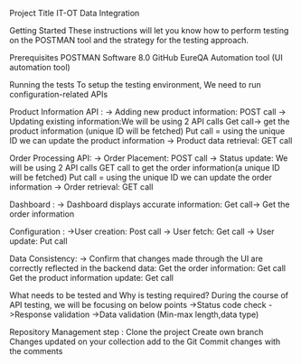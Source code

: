 Project Title
IT-OT Data Integration

Getting Started
These instructions will let you know how to perform testing on the POSTMAN tool and the strategy for the testing approach. 

Prerequisites
POSTMAN Software 8.0 
GitHub
EureQA Automation tool (UI automation tool)

Running the tests
To setup the testing environment, We need to run configuration-related APIs

Product Information API :
-> Adding new product information: POST call
-> Updating existing information:We will be using 2 API calls
 Get call-> get the  product information (unique ID will be fetched)
 Put call = using the unique ID we can update the product information
-> Product data retrieval: GET call

Order Processing API:
->  Order Placement: POST call
->  Status update: We will be using 2 API calls
GET call to get the  order information(a unique ID will be fetched) 
Put call = using the unique ID we can update the order information
-> Order retrieval: GET call

Dashboard :
-> Dashboard displays accurate information: Get call-> Get the  order information

Configuration :
->User creation: Post call
-> User fetch: Get call
-> User update: Put call

Data Consistency:
-> Confirm that changes made through the UI are correctly reflected in the backend data:
 Get the order information: Get call
 Get the product information update: Get call

What needs to be tested and Why is testing required?
During the course of API testing, we will be focusing on below points
->Status code check
->Response validation
->Data validation (Min-max length,data type)

 Repository Management step :
 Clone the project
 Create own branch
 Changes updated on your collection add to the Git
 Commit changes with the comments
  


